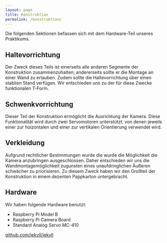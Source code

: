 ```yaml
---
layout: page
title: Konstruktion
permalink: /konstruktion/
---
```


Die folgenden Sektionen befassen sich mit dem Hardware-Teil unseres Praktikums.

## Haltevorrichtung
Der Zweck dieses Teils ist einerseits alle anderen Segmente der Konstruktion zusammenzuhalten; andererseits sollte er die Montage an einer Wand zu erlauben. Zudem sollte die Haltevorrichtung über einen stablien Stand verfügen. Wir entschieden uns zu der für diese Zwecke funktionalen T-Form.

## Schwenkvorrichtung
Dieser Teil der Konstruktion ermöglicht die Ausrichtung der Kamera. Diese Funktionalität wird durch zwei Servomotoren unterstützt, von denen jeweils einer zur hoizontalen und einer zur vertikalen Orientierung verwendet wird.

## Verkleidung
Aufgrund rechtlicher Bestimmungen wurde die wurde die Möglichkeit die Kamera anzubringen ausgeschlossen. Daher entschieden wir uns die Wandmontagemöglichkeit zugunsten eines unaufdringlichen Äußeren schwächer zu priorisieren. Zu diesem Zweck haben wir den Großteil der Konstruktion in einem dezenten Pappkarton untergebracht.

## Hardware
Wir haben folgende Hardware benutzt:

* Raspberry Pi Model B
* Raspberry Pi Camera Board
* Standard Analog Servo MC-410


[github.com/jekyll/jekyll](https://github.com/jekyll/jekyll)
